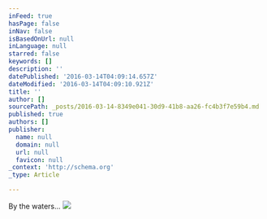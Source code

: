 ```yaml
---
inFeed: true
hasPage: false
inNav: false
isBasedOnUrl: null
inLanguage: null
starred: false
keywords: []
description: ''
datePublished: '2016-03-14T04:09:14.657Z'
dateModified: '2016-03-14T04:09:10.921Z'
title: ''
author: []
sourcePath: _posts/2016-03-14-8349e041-30d9-41b8-aa26-fc4b3f7e59b4.md
published: true
authors: []
publisher:
  name: null
  domain: null
  url: null
  favicon: null
_context: 'http://schema.org'
_type: Article

---
```

By the waters...
![](https://the-grid-user-content.s3-us-west-2.amazonaws.com/dbbc9727-3bbe-4f7f-a98a-67c1388de579.jpg)